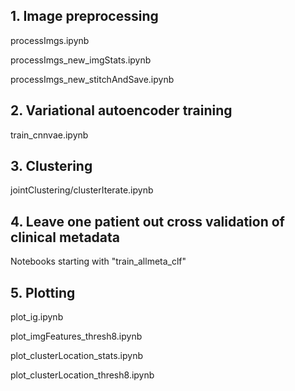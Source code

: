 ## 1. Image preprocessing
processImgs.ipynb

processImgs_new_imgStats.ipynb

processImgs_new_stitchAndSave.ipynb

## 2. Variational autoencoder training
train_cnnvae.ipynb

## 3. Clustering
jointClustering/clusterIterate.ipynb

## 4. Leave one patient out cross validation of clinical metadata
Notebooks starting with "train_allmeta_clf"

## 5. Plotting
plot_ig.ipynb

plot_imgFeatures_thresh8.ipynb

plot_clusterLocation_stats.ipynb

plot_clusterLocation_thresh8.ipynb
